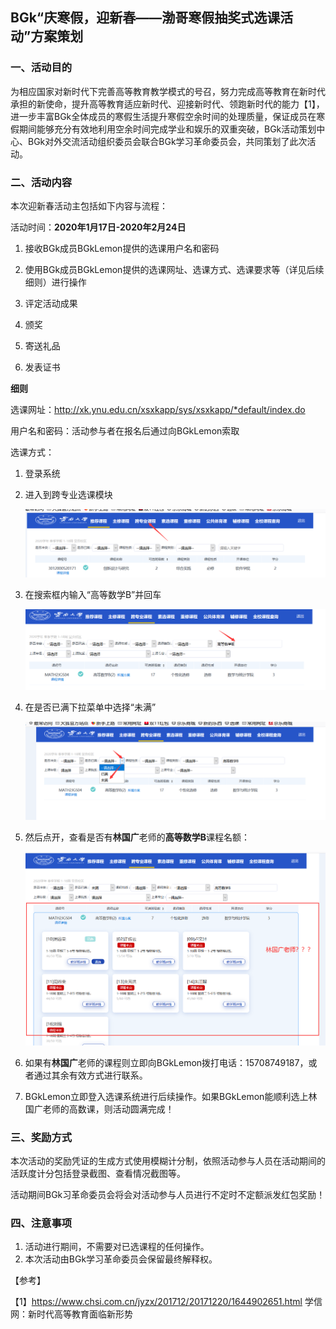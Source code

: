 ## BGk“庆寒假，迎新春——渤哥寒假抽奖式选课活动”方案策划

### 一、活动目的

​	为相应国家对新时代下完善高等教育教学模式的号召，努力完成高等教育在新时代承担的新使命，提升高等教育适应新时代、迎接新时代、领跑新时代的能力【1】，进一步丰富BGk全体成员的寒假生活提升寒假空余时间的处理质量，保证成员在寒假期间能够充分有效地利用空余时间完成学业和娱乐的双重突破，BGk活动策划中心、BGk对外交流活动组织委员会联合BGk学习革命委员会，共同策划了此次活动。

### 二、活动内容

本次迎新春活动主包括如下内容与流程：

活动时间：**2020年1月17日-2020年2月24日**

1. 接收BGk成员BGkLemon提供的选课用户名和密码

2. 使用BGk成员BGkLemon提供的选课网址、选课方式、选课要求等（详见后续细则）进行操作
3. 评定活动成果
4. 颁奖
5. 寄送礼品
6. 发表证书

**细则**

选课网址：<http://xk.ynu.edu.cn/xsxkapp/sys/xsxkapp/*default/index.do>

用户名和密码：活动参与者在报名后通过向BGkLemon索取

选课方式：

1. 登录系统

2. 进入到跨专业选课模块

   ![1579270842866](../noteimage/1579270842866.png)

3. 在搜索框内输入“高等数学B”并回车

   ![1579270951914](../noteimage/1579270951914.png)

4. 在是否已满下拉菜单中选择“未满”

   ![1579271004483](../noteimage/1579271004483.png)

5. 然后点开，查看是否有**林国广**老师的**高等数学B**课程名额：

   ![1579271137499](../noteimage/1579271137499.png)

6. 如果有**林国广**老师的课程则立即向BGkLemon拨打电话：15708749187，或者通过其余有效方式进行联系。

7. BGkLemon立即登入选课系统进行后续操作。如果BGkLemon能顺利选上林国广老师的高数课，则活动圆满完成！

### 三、奖励方式

​	本次活动的奖励凭证的生成方式使用模糊计分制，依照活动参与人员在活动期间的活跃度计分包括登录截图、查看情况截图等。

​	活动期间BGk习革命委员会将会对活动参与人员进行不定时不定额派发红包奖励！

### 四、注意事项

1. 活动进行期间，不需要对已选课程的任何操作。
2. 本次活动由BGk学习革命委员会保留最终解释权。



【参考】

【1】https://www.chsi.com.cn/jyzx/201712/20171220/1644902651.html 学信网：新时代高等教育面临新形势
